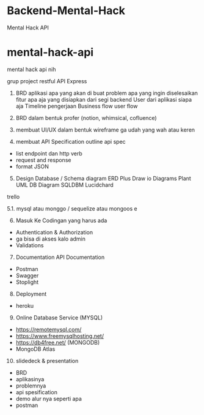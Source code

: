 # Backend-Mental-Hack
Mental Hack API

# mental-hack-api
mental hack api nih

grup project restful API Express

1. BRD
aplikasi apa yang akan di buat
problem apa yang ingin diselesaikan
fitur apa aja yang disiapkan dari segi backend
User dari aplikasi siapa aja
Timeline pengerjaan
Business flow 
user flow

2. BRD dalam bentuk profer (notion, whimsical, cofluence)

3. membuat UI/UX dalam bentuk wireframe ga udah yang wah atau keren

4. membuat API Specification
outline api spec
- list endpoint dan http verb
- request and response
- format JSON

5. Design Database / Schema diagram
ERD Plus
Draw io
Diagrams
Plant UML
DB Diagram
SQLDBM
Lucidchard

trello

5.1. mysql atau monggo / sequelize atau mongoos e

6. Masuk Ke Codingan
yang harus ada
- Authentication & Authorization
- ga bisa di akses kalo admin
- Validations

7. Documentation
API Documentation
- Postman
- Swagger
- Stoplight

8. Deployment
- heroku

9. Online Database Service
(MYSQL)
- https://remotemysql.com/
- https://www.freemysqlhosting.net/
- https://db4free.net/
(MONGODB)
- MongoDB Atlas

10. slidedeck & presentation
- BRD
- aplikasinya
- problemnya
- api spesification
- demo alur nya seperti apa
- postman


